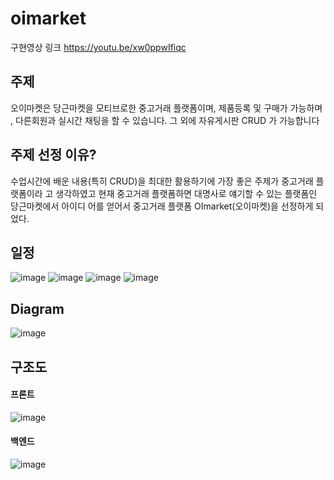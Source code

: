 # oimarket

구현영상 링크 https://youtu.be/xw0ppwIfiqc

## 주제
오이마켓은 당근마켓을 모티브로한 중고거래 플랫폼이며, 
제품등록 및 구매가 가능하며 , 다른회원과 실시간 채팅을 할 수 있습니다.
그 외에 자유게시판 CRUD 가 가능합니다

## 주제 선정 이유?
수업시간에 배운 내용(특히 CRUD)을 최대한 활용하기에 가장 좋은 주제가 중고거래 플랫폼이라
고 생각하였고 현재 중고거래 플랫폼하면 대명사로 얘기할 수 있는 플랫폼인 당근마켓에서 아이디
어를 얻어서 중고거래 플랫폼 OImarket(오이마켓)을 선정하게 되었다.

## 일정
![image](https://github.com/jangmj1/oimarket/assets/121651944/881b43b3-17d0-4bfa-a4f4-037f15462db5)
![image](https://github.com/jangmj1/oimarket/assets/121651944/75dacc5d-d266-48e2-8904-bb26990d6271)
![image](https://github.com/jangmj1/oimarket/assets/121651944/fb77acaa-8f7e-4c0f-8355-f767715ce687)
![image](https://github.com/jangmj1/oimarket/assets/121651944/31989839-5470-497d-bc09-c941f968a019)

## Diagram
![image](https://github.com/jangmj1/oimarket/assets/121651944/a180c868-e599-46a0-a8df-4e12de2d508f)

## 구조도
#### 프론트
![image](https://github.com/jangmj1/oimarket/assets/121651944/733c9e68-796d-4323-9e62-78433a1b1a6f)


#### 백엔드
![image](https://github.com/jangmj1/oimarket/assets/121651944/76802f62-1f28-4b89-a80b-42d409df0395)




